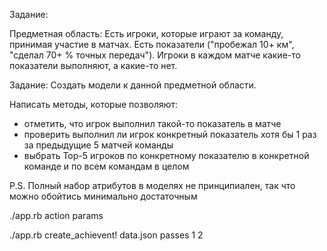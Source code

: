 Задание:

Предметная область: Есть игроки, которые играют за команду, принимая участие в матчах. Есть показатели ("пробежал 10+ км", "сделал 70+ % точных передач"). Игроки в каждом матче какие-то показатели выполняют, а какие-то нет.

Задание: Создать модели к данной предметной области.

Написать методы, которые позволяют:

- отметить, что игрок выполнил такой-то показатель в матче
- проверить выполнил ли игрок конкретный показатель хотя бы 1 раз за предыдущие 5 матчей команды
- выбрать Top-5 игроков по конкретному показателю в конкретной команде и по всем командам в целом

P.S. Полный набор атрибутов в моделях не принципиален, так что можно обойтись минимально достаточным

./app.rb action params

./app.rb create_achievent! data.json passes 1 2
